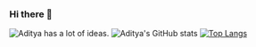 ### Hi there 👋

![Aditya has a lot of ideas.](https://res.cloudinary.com/nitk/image/upload/c_scale,h_785,w_1450/v1620844223/Screenshot_2021-05-12_at_11.51.44_PM_fh3u0l.png)
![Aditya's GitHub stats](https://github-readme-stats.vercel.app/api?username=adityaofficial10&show_icons=true&theme=radical)
[![Top Langs](https://github-readme-stats.vercel.app/api/top-langs/?username=adityaofficial10&hide=html,css&langs_count=8&theme=radical&show_icons=true)](https://github.com/anuraghazra/github-readme-stats)



